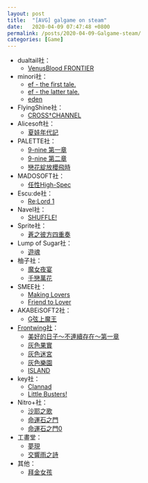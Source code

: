 ```yaml
---
layout: post
title:  "[AVG] galgame on steam"
date:   2020-04-09 07:47:48 +0800
permalink: /posts/2020-04-09-Galgame-steam/
categories: [Game]
---
```


* dualtail社：  
  * [VenusBlood FRONTIER ](https://store.steampowered.com/app/1189440/VenusBlood_FRONTIER_International/)
* minori社：  
  * [ef - the first tale.](https://store.steampowered.com/app/1144300/ef__the_first_tale_All_Ages/)
  * [ef - the latter tale. ](https://store.steampowered.com/app/1145030/ef__the_latter_tale_All_Ages/)
  * [eden ](https://store.steampowered.com/app/315810/eden/)
* FlyingShine社：  
  * [CROSS†CHANNEL](https://store.steampowered.com/app/812560/CROSSCHANNEL_Steam_Edition/)
* Alicesoft社：  
  * [夏娃年代記 ](https://store.steampowered.com/app/955560/Evenicle/)
* PALETTE社：  
  * [9-nine 第一章 ](https://store.steampowered.com/app/976390/9nineEpisode_1/)
  * [9-nine 第二章 ](https://store.steampowered.com/app/1033420/9nineEpisode_2/)
  * [戀花綻放櫻飛時  ](https://store.steampowered.com/app/691150/Saku_Saku_Love_Blooms_with_the_Cherry_Blossoms)
* MADOSOFT社：  
  * [任性High-Spec ](https://store.steampowered.com/app/575480/WAGAMAMA_HIGH_SPEC)
* Escu:de社：  
  * [Re;Lord 1 ](https://store.steampowered.com/app/788050/ReLord_1_The_witch_of_Herfort_and_stuffed_animals/)
* Navel社：  
  * [SHUFFLE! ](https://store.steampowered.com/app/537100/Shuffle/)
* Sprite社：    
  * [蒼之彼方四重奏 ](https://store.steampowered.com/app/1044620/Aokana__Four_Rhythms_Across_the_Blue/)
* Lump of Sugar社：    
  * [遊魂 ](https://store.steampowered.com/app/552280/Tayutama_2youre_the_only_one/)
* 柚子社：    
  * [魔女夜宴 ](https://store.steampowered.com/app/888790/Sabbat_of_the_Witch/)
  * [千戀萬花 ](https://store.steampowered.com/app/1144400/SenrenBanka/)
* SMEE社：    
  * [Making Lovers](https://store.steampowered.com/app/1200720/MakingLovers/)
  * [Friend to Lover](https://store.steampowered.com/app/822760/Fureraba_Friend_to_Lover/)
* AKABEiSOFT2社：    
  * [G弦上魔王 ](https://store.steampowered.com/app/377670/Gsenjou_no_Maou__The_Devil_on_GString/)
* [Frontwing社](https://store.steampowered.com/developer/frontwing)：
  * [美好的日子～不連續存在～第一章 ](https://store.steampowered.com/app/658620/Wonderful_Everyday_Down_the_RabbitHole/)
  * [灰色果實 ](https://store.steampowered.com/app/345610/The_Fruit_of_Grisaia/)
  * [灰色迷宮 ](https://store.steampowered.com/app/345620/The_Labyrinth_of_Grisaia/)
  * [灰色樂園 ](https://store.steampowered.com/app/345630/The_Eden_of_Grisaia/)
  * [ISLAND ](https://store.steampowered.com/app/857450/ISLAND/)
* key社：    
  * [Clannad ](https://store.steampowered.com/app/324160/CLANNAD/?curator_clanid=33017662)
  * [Little Busters!](https://store.steampowered.com/app/635940/Little_Busters_English_Edition/?curator_clanid=33017662)
* Nitro+社：     
  * [沙耶之歌 ](https://store.steampowered.com/app/702050/The_Song_of_Saya/)
  * [命運石之門 ](https://store.steampowered.com/app/412830/STEINSGATE/)
  * [命運石之門0 ](https://store.steampowered.com/app/825630/STEINSGATE_0/)
* 工畫堂：  
  * [夢現](https://store.steampowered.com/app/1058140/Yumeutsutsu_ReMaster/)
  * [交響雨之詩](https://store.steampowered.com/app/629650/Symphonic_Rain/)
* 其他：  
  * [拜金女孩](https://store.steampowered.com/app/644570/Material_Girl/)